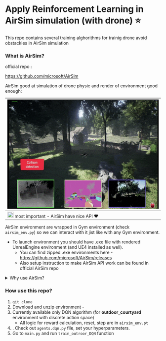 # Apply Reinforcement Learning in AirSim simulation (with drone) :star:

This repo contains several training alghorithms for trainig drone avoid obstackles in AirSim simulation

### What is AirSim?
official repo : 

https://github.com/microsoft/AirSim

AirSim good at simulation of drone physic and render of environment good enough:


| <img src="https://github.com/IrDIE/AirSim_droneRL/blob/main/readme_pictures/airsim_drone_.gif" width="640" height="353"/>                |
|------------------------------------------------------------------------------------------------------------------------------------------|
| <img src="https://media.giphy.com/media/vFKqnCdLPNOKc/giphy.gif" width="20" height="20"/>  most important - AirSim have nice API :heart: |





AirSim environment are wrapped in Gym environment (check `airsim_env.py`) so we can interact with it jist like with any Gym environment.

* To launch environment you should have .exe file with rendered UnrealEngine environment (and UE4 installed as well). 
  * You can find zipped .exe environments here - https://github.com/microsoft/AirSim/releases
  * Also setup instruction to make AirSim API work can be found in official AirSim repo

<details>
  <summary>Why use AirSim?</summary>


  AirSim have ArduPilot and ROS support - what can be very helpful if you gonna do inference in real-world

  <img src="https://github.com/IrDIE/AirSim_droneRL/blob/main/readme_pictures/why_airsim.png" width="705" height="408"/>  
  

  source - https://imrclab.github.io/workshop-uav-sims-icra2023/papers/RS4UAVs_paper_10.pdf


</details>

### How use this repo?
 1. ```git clone ```
2. Download and unzip environment -
2. Currently available only DQN algorithm (for **outdoor_courtyard** environment with discrete action space)
   * All logic for reward calculation, reset, step are in `airsim_env.pt`
4. . Check out `agents.dqn.py` file, set your hyperparameters. 
3. Go to `main.py` and run `train_outroor_DQN` function

